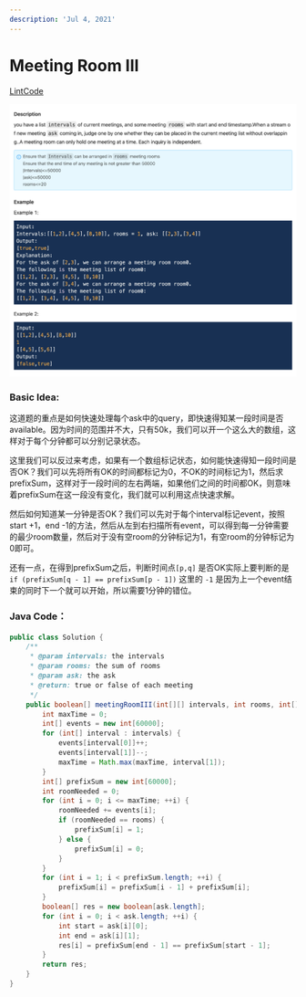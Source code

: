 ```yaml
---
description: 'Jul 4, 2021'
---
```


# Meeting Room III

[LintCode](https://www.lintcode.com/problem/1897/description?_from=%5B%27ladder%27%5D&fromId=%5B%27154%27%5D)

![](../../.gitbook/assets/image%20%283%29.png)

### Basic Idea:

这道题的重点是如何快速处理每个ask中的query，即快速得知某一段时间是否available。因为时间的范围并不大，只有50k，我们可以开一个这么大的数组，这样对于每个分钟都可以分别记录状态。

这里我们可以反过来考虑，如果有一个数组标记状态，如何能快速得知一段时间是否OK？我们可以先将所有OK的时间都标记为0，不OK的时间标记为1，然后求prefixSum，这样对于一段时间的左右两端，如果他们之间的时间都OK，则意味着prefixSum在这一段没有变化，我们就可以利用这点快速求解。

然后如何知道某一分钟是否OK？我们可以先对于每个interval标记event，按照start +1，end -1的方法，然后从左到右扫描所有event，可以得到每一分钟需要的最少room数量，然后对于没有空room的分钟标记为1，有空room的分钟标记为0即可。

还有一点，在得到prefixSum之后，判断时间点`[p,q]` 是否OK实际上要判断的是`if (prefixSum[q - 1] == prefixSum[p - 1])` 这里的 `-1` 是因为上一个event结束的同时下一个就可以开始，所以需要1分钟的错位。

### Java Code：

```java
public class Solution {
    /**
     * @param intervals: the intervals
     * @param rooms: the sum of rooms
     * @param ask: the ask
     * @return: true or false of each meeting
     */
    public boolean[] meetingRoomIII(int[][] intervals, int rooms, int[][] ask) {
        int maxTime = 0;
        int[] events = new int[60000];
        for (int[] interval : intervals) {
            events[interval[0]]++;
            events[interval[1]]--;
            maxTime = Math.max(maxTime, interval[1]);
        }
        int[] prefixSum = new int[60000];
        int roomNeeded = 0;
        for (int i = 0; i <= maxTime; ++i) {
            roomNeeded += events[i];
            if (roomNeeded == rooms) {
                prefixSum[i] = 1;
            } else {
                prefixSum[i] = 0;
            }
        }
        for (int i = 1; i < prefixSum.length; ++i) {
            prefixSum[i] = prefixSum[i - 1] + prefixSum[i];
        }
        boolean[] res = new boolean[ask.length];
        for (int i = 0; i < ask.length; ++i) {
            int start = ask[i][0];
            int end = ask[i][1];
            res[i] = prefixSum[end - 1] == prefixSum[start - 1];
        }
        return res;
    }
}
```


